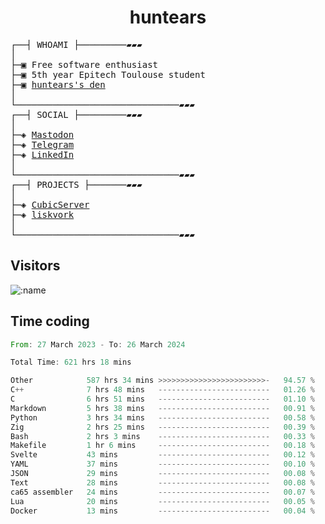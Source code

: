 <h1 align="center">
huntears
</h1>
<!-- <p align="center">
<img src=https://huntears.com/img/pfp.webp width=30%/>
</p>
<style>
img {
    border-radius: 50%;
}
</style> -->
<pre>
┌──┤ WHOAMI ├─────────▰▰▰
│
├─▣ Free software enthusiast
├─▣ 5th year Epitech Toulouse student
├─▣ <a href="https://huntears.com/">huntears's den</a>
│
└───────────────────────────────▰▰▰
┌──┤ SOCIAL ├─────────▰▰▰
│
├─◈ <a href="https://fosstodon.org/@huntears">Mastodon</a>
├─◈ <a href="https://t.me/huntears">Telegram</a>
├─◈ <a href="https://www.linkedin.com/in/alexandre-flion">LinkedIn</a>
│
└───────────────────────────────▰▰▰
┌──┤ PROJECTS ├───────▰▰▰
│
├─◈ <a href="https://github.com/CubicMC/cubic-server">CubicServer</a>
├─◈ <a href="https://github.com/Epitech/B-AIA-500_liskvork">liskvork</a>
│
└───────────────────────────────▰▰▰
</pre>

## Visitors

![:name](https://count.getloli.com/get/@huntears?theme=rule34)

## Time coding

<!--START_SECTION:wakatime-->

```rust
From: 27 March 2023 - To: 26 March 2024

Total Time: 621 hrs 18 mins

Other            587 hrs 34 mins >>>>>>>>>>>>>>>>>>>>>>>>-   94.57 %
C++              7 hrs 48 mins   -------------------------   01.26 %
C                6 hrs 51 mins   -------------------------   01.10 %
Markdown         5 hrs 38 mins   -------------------------   00.91 %
Python           3 hrs 34 mins   -------------------------   00.58 %
Zig              2 hrs 25 mins   -------------------------   00.39 %
Bash             2 hrs 3 mins    -------------------------   00.33 %
Makefile         1 hr 6 mins     -------------------------   00.18 %
Svelte           43 mins         -------------------------   00.12 %
YAML             37 mins         -------------------------   00.10 %
JSON             29 mins         -------------------------   00.08 %
Text             28 mins         -------------------------   00.08 %
ca65 assembler   24 mins         -------------------------   00.07 %
Lua              20 mins         -------------------------   00.05 %
Docker           13 mins         -------------------------   00.04 %
```

<!--END_SECTION:wakatime-->
